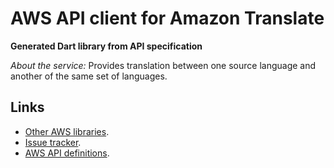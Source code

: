 # AWS API client for Amazon Translate

**Generated Dart library from API specification**

*About the service:*
Provides translation between one source language and another of the same set
of languages.

## Links

- [Other AWS libraries](https://github.com/agilord/aws_client/tree/master/generated).
- [Issue tracker](https://github.com/agilord/aws_client/issues).
- [AWS API definitions](https://github.com/aws/aws-sdk-js/tree/master/apis).
